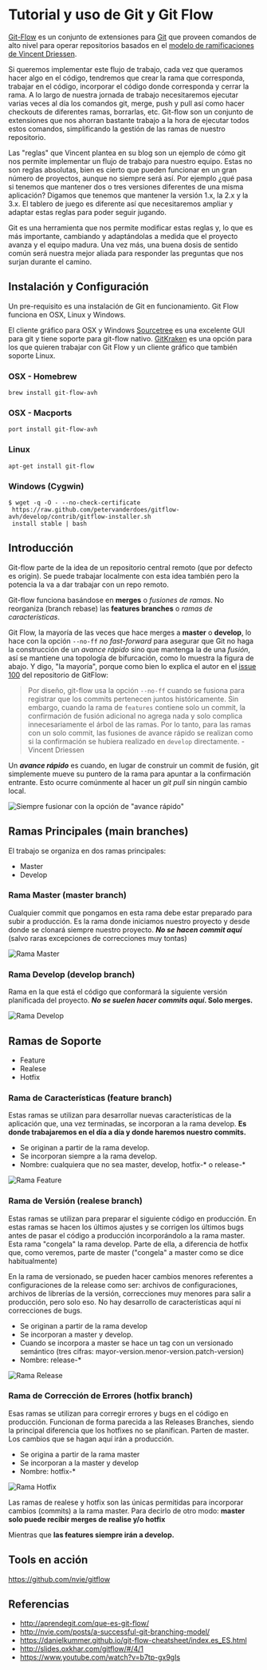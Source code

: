 # Tutorial y uso de Git y Git Flow

[Git-Flow](http://aprendegit.com/que-es-git-flow/) es un conjunto de extensiones para [Git](https://git-scm.com/) que proveen comandos de alto nivel para operar repositorios basados en el [modelo de ramificaciones de Vincent Driessen](http://nvie.com/posts/a-successful-git-branching-model/).

Si queremos implementar este flujo de trabajo, cada vez que queramos hacer algo en el código, tendremos que crear la rama que corresponda, trabajar en el código, incorporar el código donde corresponda y cerrar la rama. A lo largo de nuestra jornada de trabajo necesitaremos ejecutar varias veces al día los comandos git, merge, push y pull así como hacer checkouts de diferentes ramas, borrarlas, etc. Git-flow son un conjunto de extensiones que nos ahorran bastante trabajo a la hora de ejecutar todos estos comandos, simplificando la gestión de las ramas de nuestro repositorio.

Las "reglas" que Vincent plantea en su blog son un ejemplo de cómo git nos permite implementar un flujo de trabajo para nuestro equipo. Estas no son reglas absolutas, bien es cierto que pueden funcionar en un gran número de proyectos, aunque no siempre será así. Por ejemplo ¿qué pasa si tenemos que mantener dos o tres versiones diferentes de una misma aplicación? Digamos que tenemos que mantener la versión 1.x, la 2.x y la 3.x. El tablero de juego es diferente así que necesitaremos ampliar y adaptar estas reglas para poder seguir jugando.

Git es una herramienta que nos permite modificar estas reglas y, lo que es más importante, cambiando y adaptándolas a medida que el proyecto avanza y el equipo madura. Una vez más, una buena dosis de sentido común será nuestra mejor aliada para responder las preguntas que nos surjan durante el camino.

## Instalación y Configuración

Un pre-requisito es una instalación de Git en funcionamiento. Git Flow funciona en OSX, Linux y Windows.

El cliente gráfico para OSX y Windows [Sourcetree](https://www.sourcetreeapp.com/) es una excelente GUI para git y tiene soporte para git-flow nativo. [GitKraken](https://www.gitkraken.com/) es una opción para los que quieren trabajar con Git Flow y un cliente gráfico que también soporte Linux.

### OSX - Homebrew

```shell
brew install git-flow-avh
```

### OSX - Macports

```shell
port install git-flow-avh
```

### Linux

```shell
apt-get install git-flow
```

### Windows (Cygwin)

```shell
$ wget -q -O - --no-check-certificate
 https://raw.github.com/petervanderdoes/gitflow-avh/develop/contrib/gitflow-installer.sh
 install stable | bash
```

## Introducción

Git-flow parte de la idea de un repositorio central remoto (que por defecto es origin). Se puede trabajar localmente con esta idea también pero la potencia la va a dar trabajar con un repo remoto.

Git-flow funciona basándose en **merges** o _fusiones de ramas_. No reorganiza (branch rebase) las **features branches** o _ramas de características_.

Git Flow, la mayoría de las veces que hace merges a **master** o **develop**, lo hace con la opción `--no-ff` _no fast-forward_ para asegurar que Git no haga la construcción de un _avance rápido_ sino que mantenga la de una _fusión_, así se mantiene una topología de bifurcación, como lo muestra la figura de abajo. Y digo, "la mayoría", porque como bien lo explica el autor en el [issue 100](https://github.com/nvie/gitflow/issues/100) del repositorio de GitFlow:

> Por diseño, git-flow usa la opción `--no-ff` cuando se fusiona para registrar que los commits pertenecen juntos históricamente. Sin embargo, cuando la rama de `features` contiene solo un commit, la confirmación de fusión adicional no agrega nada y solo complica innecesariamente el árbol de las ramas. Por lo tanto, para las ramas con un solo commit, las fusiones de avance rápido se realizan como si la confirmación se hubiera realizado en `develop` directamente. - Vincent Driessen

Un **_avance rápido_** es cuando, en lugar de construir un commit de fusión, git simplemente mueve su puntero de la rama para apuntar a la confirmación entrante. Esto ocurre comúnmente al hacer un _git pull_ sin ningún cambio local.

![Siempre fusionar con la opción de "avance rápido"](git-000.png)

## Ramas Principales (main branches)

El trabajo se organiza en dos ramas principales:

* Master
* Develop

### Rama Master (master branch)

Cualquier commit que pongamos en esta rama debe estar preparado para subir a producción. Es la rama donde iniciamos nuestro proyecto y desde donde se clonará siempre nuestro proyecto. _**No se hacen commit aquí**_ (salvo raras excepciones de correcciones muy tontas)

![Rama Master](git-001.png)

### Rama Develop (develop branch)

Rama en la que está el código que conformará la siguiente versión planificada del proyecto. **_No se suelen hacer commits aquí_. Solo merges.**

![Rama Develop](git-002.png)

## Ramas de Soporte

* Feature
* Realese
* Hotfix

### Rama de Características (feature branch)

Estas ramas se utilizan para desarrollar nuevas características de la aplicación que, una vez terminadas, se incorporan a la rama develop. **Es donde trabajaremos en el día a día y donde haremos nuestro commits.**

* Se originan a partir de la rama develop.
* Se incorporan siempre a la rama develop.
* Nombre: cualquiera que no sea master, develop, hotfix-* o release-*

![Rama Feature](git-004.png)

### Rama de Versión (realese branch)

Estas ramas se utilizan para preparar el siguiente código en producción. En estas ramas se hacen los últimos ajustes y se corrigen los últimos bugs antes de pasar el código a producción incorporándolo a la rama master. Esta rama "congela" la rama develop. Parte de ella, a diferencia de hotfix que, como veremos, parte de master ("congela" a master como se dice habitualmente)

En la rama de versionado, se pueden hacer cambios menores referentes a configuraciones de la release como ser: archivos de configuraciones, archivos de librerías de la versión, correcciones muy menores para salir a producción, pero solo eso. No hay desarrollo de características aquí ni correcciones de bugs.

* Se originan a partir de la rama develop
* Se incorporan a master y develop.
* Cuando se incorpora a master se hace un tag con un versionado semántico (tres cifras: mayor-version.menor-version.patch-version)
* Nombre: release-*

![Rama Release](git-005.png)

### Rama de Corrección de Errores (hotfix branch)

Esas ramas se utilizan para corregir errores y bugs en el código en producción. Funcionan de forma parecida a las Releases Branches, siendo la principal diferencia que los hotfixes no se planifican. Parten de master. Los cambios que se hagan aquí irán a producción.

* Se origina a partir de la rama master
* Se incorporan a la master y develop
* Nombre: hotfix-*

![Rama Hotfix](git-006.png)

Las ramas de realese y hotfix son las únicas permitidas para incorporar cambios (commits) a la rama master. Para decirlo de otro modo: **master solo puede recibir merges de realise y/o hotfix**

Mientras que **las features siempre irán a develop.**

## Tools en acción

<https://github.com/nvie/gitflow>

## Referencias

* <http://aprendegit.com/que-es-git-flow/>
* <http://nvie.com/posts/a-successful-git-branching-model/>
* <https://danielkummer.github.io/git-flow-cheatsheet/index.es_ES.html>
* <http://slides.oxkhar.com/gitflow/#/4/1>
* <https://www.youtube.com/watch?v=b7tp-gx9gIs>
